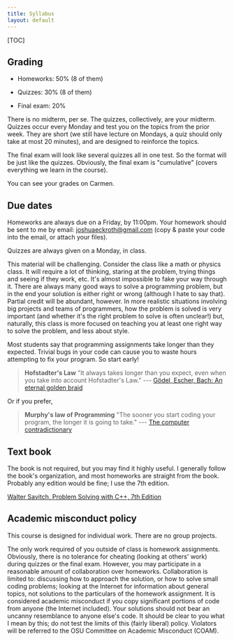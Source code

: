 ```yaml
---
title: Syllabus
layout: default
---
```


<div id="toc">
[TOC]
</div>

## Grading

- Homeworks: 50% (8 of them)

- Quizzes: 30% (8 of them)

- Final exam: 20%

There is no midterm, per se. The quizzes, collectively, are your midterm.
Quizzes occur every Monday and test you on the topics from the prior week. They
are short (we still have lecture on Mondays, a quiz should only take at most 20
minutes), and are designed to reinforce the topics.

The final exam will look like several quizzes all in one test. So the format
will be just like the quizzes. Obviously, the final exam is "cumulative"
(covers everything we learn in the course).

You can see your grades on Carmen.

## Due dates

Homeworks are always due on a Friday, by 11:00pm. Your homework should be sent
to me by email: [joshuaeckroth@gmail.com](mailto:joshuaeckroth@gmail.com) (copy
& paste your code into the email, or attach your files).

Quizzes are always given on a Monday, in class.

This material will be challenging. Consider the class like a math or physics
class. It will require a lot of thinking, staring at the problem, trying things
and seeing if they work, etc. It's almost impossible to fake your way through
it. There are always many good ways to solve a programming problem, but in the
end your solution is either right or wrong (although I hate to say that).
Partial credit will be abundant, however. In more realistic situations
involving big projects and teams of programmers, how the problem is solved is
very important (and whether it's the right problem to solve is often unclear!)
but, naturally, this class is more focused on teaching you at least one right
way to solve the problem, and less about style.

Most students say that programming assignments take longer than they expected.
Trivial bugs in your code can cause you to waste hours attempting to fix your
program. So start early!

> **Hofstadter's Law** "It always takes longer than you expect, even when you
> take into account Hofstadter's Law." ---
> [G&ouml;del, Escher, Bach: An eternal golden braid](/biblio/geb)

Or if you prefer,

> **Murphy's law of Programming** "The sooner you start coding your program,
> the longer it is going to take." --- [The computer contradictionary](/biblio/contra)


## Text book

The book is not required, but you may find it highly useful. I generally follow
the book's organization, and most homeworks are straight from the book.
Probably any edition would be fine; I use the 7th edition.

[Walter Savitch, Problem Solving with C++, 7th Edition](http://www.amazon.com/Problem-Solving-7th-Walter-Savitch/dp/0321531345/ref=pd_sim_b_4)

## Academic misconduct policy

This course is designed for individual work. There are no group projects.

The only work required of you outside of class is homework assignments.
Obviously, there is no tolerance for cheating (looking at others' work) during
quizzes or the final exam. However, you may participate in a reasonable amount
of collaboration over homeworks. Collaboration is limited to: discussing how to
approach the solution, or how to solve small coding problems; looking at the
Internet for information about general topics, not solutions to the particulars
of the homework assignment. It is considered academic misconduct if you copy
significant portions of code from anyone (the Internet included). Your
solutions should not bear an uncanny resemblance to anyone else's code. It
should be clear to you what I mean by this; do not test the limits of this
(fairly liberal) policy. Violators will be referred to the OSU Committee on
Academic Misconduct (COAM).

